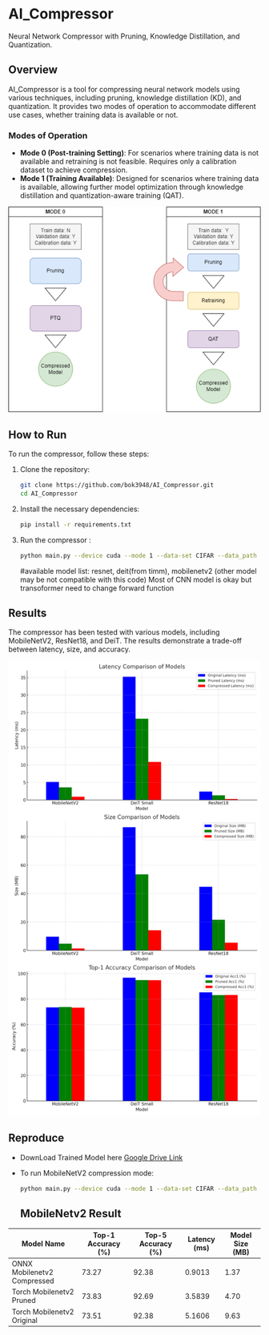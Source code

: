 # AI_Compressor

Neural Network Compressor with Pruning, Knowledge Distillation, and Quantization.

## Overview
AI_Compressor is a tool for compressing neural network models using various techniques, including pruning, knowledge distillation (KD), and quantization. It provides two modes of operation to accommodate different use cases, whether training data is available or not.

### Modes of Operation
- **Mode 0 (Post-training Setting)**: For scenarios where training data is not available and retraining is not feasible. Requires only a calibration dataset to achieve compression.
- **Mode 1 (Training Available)**: Designed for scenarios where training data is available, allowing further model optimization through knowledge distillation and quantization-aware training (QAT).

![Compression Modes](./Images/mode.png "Mode Overview")

## How to Run
To run the compressor, follow these steps:

1. Clone the repository:
   ```sh
   git clone https://github.com/bok3948/AI_Compressor.git
   cd AI_Compressor
   ```

2. Install the necessary dependencies:
   ```sh
   pip install -r requirements.txt
   ```

3. Run the compressor :
   ```sh
   python main.py --device cuda --mode 1 --data-set CIFAR --data_path ./ --model mobilenetv2_x1_0 --pretrained ./cifar100_mobilenetv2_x1_0.pt 
   ```
   #available model list: resnet, deit(from timm), mobilenetv2 (other model may be not compatible with this code) Most of CNN model is okay but transoformer need to change forward function 

## Results
The compressor has been tested with various models, including MobileNetV2, ResNet18, and DeiT. The results demonstrate a trade-off between latency, size, and accuracy.

![Model Compression Results](./Images/result.png "Results Overview")

## Reproduce
- DownLoad Trained Model here [Google Drive Link](https://drive.google.com/file/d/1OmCzW_q9zCORb38RHm528-AKhN86Zeli/view?usp=drive_link)
- To run MobileNetV2 compression mode:
  ```sh
  python main.py --device cuda --mode 1 --data-set CIFAR --data_path ./ --model mobilenetv2_x1_0 --pretrained ./cifar100_mobilenetv2_x1_0.pt --pruning_ratio 0.6 --total_iters 5 --global_pruning --weight_decay 0.0005 --lr 1e-6 --qat_lr 1e-6 --qat_epochs 10 --epochs 100 --do_KD
  ```

  ## MobileNetv2 Result
| Model Name                     | Top-1 Accuracy (%) | Top-5 Accuracy (%) | Latency (ms) | Model Size (MB) |
|--------------------------------|--------------------|--------------------|--------------|-----------------|
| ONNX Mobilenetv2 Compressed    | 73.27              | 92.38              | 0.9013       | 1.37            |
| Torch Mobilenetv2 Pruned       | 73.83              | 92.69              | 3.5839       | 4.70            |
| Torch Mobilenetv2 Original     | 73.51              | 92.38              | 5.1606       | 9.63            |



  






